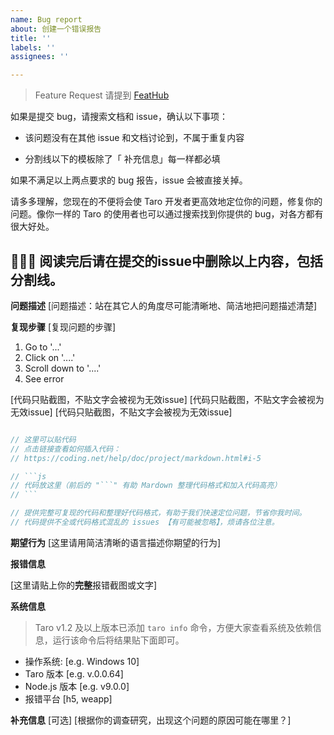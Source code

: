 ```yaml
---
name: Bug report
about: 创建一个错误报告
title: ''
labels: ''
assignees: ''

---
```


> Feature Request 请提到 [FeatHub](https://feathub.com/NervJS/taro)

如果是提交 bug，请搜索文档和 issue，确认以下事项：

* 该问题没有在其他 issue 和文档讨论到，不属于重复内容

* 分割线以下的模板除了「 补充信息」每一样都必填

如果不满足以上两点要求的 bug 报告，issue 会被直接关掉。

请多多理解，您现在的不便将会使 Taro 开发者更高效地定位你的问题，修复你的问题。像你一样的 Taro 的使用者也可以通过搜索找到你提供的 bug，对各方都有很大好处。

🙏🙏🙏
阅读完后请在提交的issue中删除以上内容，包括分割线。
------------------------

**问题描述**
[问题描述：站在其它人的角度尽可能清晰地、简洁地把问题描述清楚]

**复现步骤**
[复现问题的步骤]
1. Go to '...'
2. Click on '....'
3. Scroll down to '....'
4. See error

[代码只贴截图，不贴文字会被视为无效issue]
[代码只贴截图，不贴文字会被视为无效issue]
[代码只贴截图，不贴文字会被视为无效issue]

```js

// 这里可以贴代码
// 点击链接查看如何插入代码：
// https://coding.net/help/doc/project/markdown.html#i-5

// ```js
// 代码放这里（前后的 "```" 有助 Mardown 整理代码格式和加入代码高亮）
// ```

// 提供完整可复现的代码和整理好代码格式，有助于我们快速定位问题，节省你我时间。
// 代码提供不全或代码格式混乱的 issues 【有可能被忽略】，烦请各位注意。

```

**期望行为**
[这里请用简洁清晰的语言描述你期望的行为]

**报错信息**

[这里请贴上你的**完整**报错截图或文字]

**系统信息**
> Taro v1.2 及以上版本已添加 `taro info` 命令，方便大家查看系统及依赖信息，运行该命令后将结果贴下面即可。

 - 操作系统: [e.g. Windows 10]
 - Taro 版本 [e.g. v.0.0.64]
 - Node.js 版本 [e.g. v9.0.0]
 - 报错平台 [h5, weapp]

**补充信息**
[可选]
[根据你的调查研究，出现这个问题的原因可能在哪里？]
